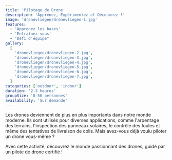 ```yaml
---
title: 'Pilotage de Drone'
description: 'Apprenez, Expérimentez et Découvrez !'
image: 'dronevliegen/dronevliegen-1.jpg'
features:
  - 'Apprenez les bases'
  - 'Entraînez-vous'
  - "Défi d'équipe"
gallery:
  [
    'dronevliegen/dronevliegen-2.jpg',
    'dronevliegen/dronevliegen-3.jpg',
    'dronevliegen/dronevliegen-4.jpg',
    'dronevliegen/dronevliegen-5.jpg',
    'dronevliegen/dronevliegen-6.jpg',
    'dronevliegen/dronevliegen-7.jpg',
  ]
categories: ['outdoor', 'indoor']
duration: '2-3 heures'
groupSize: '8-50 personnes'
availability: 'Sur demande'
---
```


Les drones deviennent de plus en plus importants dans notre monde moderne. Ils sont utilisés pour diverses applications, comme l'arpentage des terrains, l'inspection des panneaux solaires, le contrôle des foules et même des tentatives de livraison de colis. Mais avez-vous déjà voulu piloter un drone vous-même ?

Avec cette activité, découvrez le monde passionnant des drones, guidé par un pilote de drone certifié !
